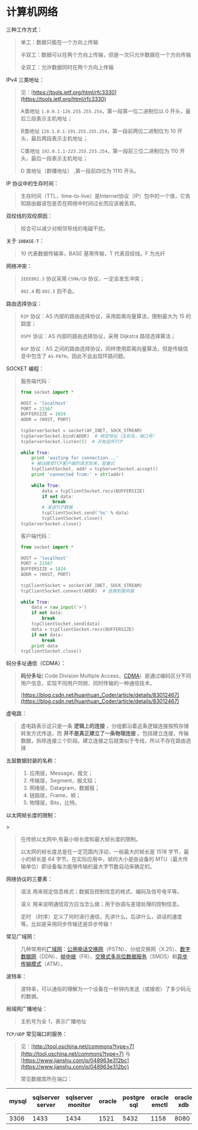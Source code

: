 # 计算机网络

三种工作方式：

> 单工：数据只能在一个方向上传输
>
> 半双工：数据可以在两个方向上传输，但是一次只允许数据在一个方向传输
>
> 全双工：允许数据同时在两个方向上传输

IPv4 三类地址：

> 见：[https://tools.ietf.org/html/rfc3330](https://tools.ietf.org/html/rfc3330)
>
> A类地址 `1.0.0.1-126.255.255.254`，第一段第一位二进制位以 0 开头，最后三段表示主机地址；
>
> B类地址 `128.1.0.1-191.255.255.254`，第一段前两位二进制位为 10 开头，最后两段表示主机地址；
>
> C类地址 `192.0.1.1-223.255.255.254`，第一段前三位二进制位为 110 开头，最后一段表示主机地址；
>
> D 类地址（群播地址） ,第一段前四位为 1110 开头。

IP 协议中的生存时间：

> 生存时间（TTL，time-to-live）是Internet协议（IP）包中的一个值，它告知路由器该包是否在网络中时间过长而应该被丢弃。

双绞线的双绞原因：

> 绞合可以减少对相邻导线的电磁干扰。

关于 `10BASE-T`：

> 10 代表数据传输率，BASE 基带传输，T 代表双绞线。F 为光纤

网络冲突：

> `IEEE802.3` 协议采用 `CSMA/CD` 协议，一定会发生冲突；
>
> `802.4` 和 `802.5` 则不会。

路由选择协议：

> `RIP` 协议：AS 内部的路由选择协议，采用距离向量算法，限制最大为 15 的跳度；
>
> `OSPF` 协议：AS 内部的路由选择协议，采用 Dijkstra 路径选择算法；
>
> `BGP` 协议：AS 之间的路由选择协议，同样使用距离向量算法，但是传输信息中包含了 `AS-PATH`，因此不会出现环路问题。

SOCKET 编程：

> 服务端代码：
>
> ```python
> from socket import *
>  
> HOST = 'localhost'
> PORT = 21567
> BUFFERSIZE = 1024
> ADDR = (HOST, PORT)
>  
> tcpServerSocket = socket(AF_INET, SOCK_STREAM)
> tcpServerSocket.bind(ADDR)  # 绑定地址（主机名，端口号）
> tcpServerSocket.listen(5)  # 开始监听TCP
>  
> while True:
>     print 'waiting for connection...'
>     # 被动接受TCP客户端的请求到来，阻塞式
>     tcpClientSocket, addr = tcpServerSocket.accept()
>     print 'connected from:' + str(addr)
>  
>     while True:
>         data = tcpClientSocket.recv(BUFFERSIZE)
>         if not data:
>             break
>         # 发送TCP数据
>         tcpClientSocket.send('%s' % data)
>         tcpClientSocket.close()
> tcpServerSocket.close()
> ```
>
> 客户端代码：
>
> ```python
> from socket import *
>  
> HOST = 'localhost'
> PORT = 21567
> BUFFERSIZE = 1024
> ADDR = (HOST, PORT)
>  
> tcpClientSocket = socket(AF_INET, SOCK_STREAM)
> tcpClientSocket.connect(ADDR)  # 连接到服务器
>  
> while True:
>     data = raw_input('>')
>     if not data:
>         break
>     tcpClientSocket.send(data)
>     data = tcpClientSocket.recv(BUFFERSIZE)
>     if not data:
>         break
>     print data
> tcpClientSocket.close()
> ```

码分多址通信（CDMA）：

> **码分多址**( Code Division Multiple Access，[CDMA](https://www.baidu.com/s?wd=CDMA\&tn=24004469\_oem_dg\&rsv_dl=gh_pl_sl_csd)）是通过编码区分不同用户信息，实现不同用户同频、同时传输的一种通信技术。
>
> [https://blog.csdn.net/huanhuan_Coder/article/details/83012467](https://blog.csdn.net/huanhuan_Coder/article/details/83012467)

虚电路：

> 虚电路表示这只是一条 **逻辑上的连接** ，分组都沿着这条逻辑连接按照存储转发方式传送，而 **并不是真正建立了一条物理连接** 。包括建立连接，传输数据，拆除连接三个阶段。建立连接之后就类似于专线，所以不存在路由选择

五层数据封装的名称：

> 1. 应用层，Message，报文；
> 2. 传输层，Segment，报文段；
> 3. 网络层，Datagram，数据报；
> 4. 链路层，Frame，帧；
> 5. 物理层，Bits，比特。

以太网帧长度的限制：

\>

> 在传统以太网中,有最小帧长度和最大帧长度的限制。
>
> 以太网的帧长度总是在一定范围内浮动，一般最大的帧长是 1518 字节，最小的帧长是 64 字节。在实际应用中，帧的大小是由设备的 MTU（最大传输单位）即设备每次能够传输的最大字节数自动来确定的。

网络协议的三要素：

> 语法 用来规定信息格式；数据及控制信息的格式、编码及信号电平等。
>
> 语义 用来说明通信双方应当怎么做；用于协调与差错处理的控制信息。
>
> 定时 （时序）定义了何时进行通信，先讲什么，后讲什么，讲话的速度等。比如是采用同步传输还是异步传输！

常见广域网：

> 几种常用的[广域网](https://baike.baidu.com/item/%E5%B9%BF%E5%9F%9F%E7%BD%91)：[公用电话交换网](https://baike.baidu.com/item/%E5%85%AC%E7%94%A8%E7%94%B5%E8%AF%9D%E4%BA%A4%E6%8D%A2%E7%BD%91)（PSTN）、分组交换网（X.25）、[数字数据网](https://baike.baidu.com/item/%E6%95%B0%E5%AD%97%E6%95%B0%E6%8D%AE%E7%BD%91)（DDN）、[帧中继](https://baike.baidu.com/item/%E5%B8%A7%E4%B8%AD%E7%BB%A7)（FR）、[交换式多兆位数据服务](https://baike.baidu.com/item/%E4%BA%A4%E6%8D%A2%E5%BC%8F%E5%A4%9A%E5%85%86%E4%BD%8D%E6%95%B0%E6%8D%AE%E6%9C%8D%E5%8A%A1)（SMDS）和[异步传输模式](https://baike.baidu.com/item/%E5%BC%82%E6%AD%A5%E4%BC%A0%E8%BE%93%E6%A8%A1%E5%BC%8F)（ATM）。

波特率：

> 波特率，可以通俗的理解为一个设备在一秒钟内发送（或接收）了多少码元的数据。

局域网广播地址：

> 主机号为全 1，表示广播地址

`TCP/UDP` 常见端口的服务：

> 见：[http://tool.oschina.net/commons?type=7](http://tool.oschina.net/commons?type=7) 与 [https://www.jianshu.com/p/048963e312bc](https://www.jianshu.com/p/048963e312bc)
>
> 常见数据库所在端口：

| mysql | sqlserver server | sqlserver monitor | oracle | postgre sql | oracle emctl | oracle xdb | oracle xdb ftp |
| ----- | ---------------- | ----------------- | ------ | ----------- | ------------ | ---------- | -------------- |
| 3306  | 1433             | 1434              | 1521   | 5432        | 1158         | 8080       | 2100           |
